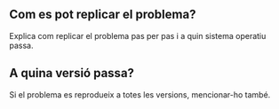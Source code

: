 ## Com es pot replicar el problema?
Explica com replicar el problema pas per pas i a quin sistema operatiu passa.

## A quina versió passa?
Si el problema es reprodueix a totes les versions, mencionar-ho també.
